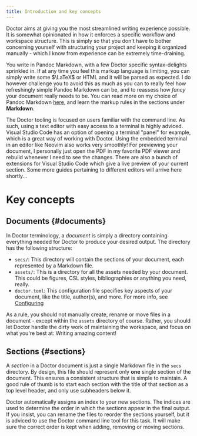```yaml
---
title: Introduction and key concepts
---
```


Doctor aims at giving you the most streamlined writing experience possible. It is somewhat opinionated in how it enforces a specific workflow and workspace structure. This is simply so that you don't have to bother concerning yourself with structuring your project and keeping it organized manually - which I know from experience can be extremely time-draining.

You write in Pandoc Markdown, with a few Doctor specific syntax-delights sprinkled in. If at any time you feel this markup language is limiting, you can simply write some $\LaTeX$ or HTML and it will be parsed as expected. I do however challenge you to avoid this as much as you can to really feel how refreshingly simple Pandoc Markdown can be, and to reassess how *fancy* your document really needs to be. You can read more on my choice of Pandoc Markdown [here](markdown), and learn the markup rules in the sections under **Markdown**.

The Doctor tooling is focused on users familiar with the command line. As such, using a text editor with easy access to a terminal is highly adviced. Visual Studio Code has an option of opening a terminal "panel" for example, which is a great way of working with Doctor. Using the embedded terminal in an editor like Neovim also works very smoothly! For previewing your document, I personally just open the PDF in my favorite PDF viewer and rebuild whenever I need to see the changes. There are also a bunch of extensions for Visual Studio Code which give a live preview of your current section. Some more guides pertaining to different editors will arrive here shortly...

# Key concepts

## Documents {#documents}

In Doctor terminology, a *document* is simply a directory containing everything needed for Doctor to produce your desired output. The directory has the following structure:

- `secs/`: This directory will contain the sections of your document, each represented by a Markdown file.
- `assets/`: This is a directory for all the assets needed by your document. This could be figures, CSL styles, bibliographies or anything you need, really.
- `doctor.toml`: This configuration file specifies key aspects of your document, like the title, author(s), and more. For more info, see [Configuring](config)

As a rule, you should not manually create, rename or move files in a document - except within the `assets` directory of course. Rather, you should let Doctor handle the dirty work of maintaining the workspace, and focus on what you're best at: Writing amazing content!

## Sections {#sections}

A *section* in a Doctor document is just a single Markdown file in the `secs` directory. By design, this file should represent only **one** single section of the document. This ensures a consistent structure that is simple to maintain. A good rule of thumb is to start each section with the title of that section as a top level header, and only use subheaders below it.

Doctor automatically assigns an index to your new sections. The indices are used to determine the order in which the sections appear in the final output. If you insist, you can rename the files to reorder the sections yourself, but it is adviced to use the Doctor command line tool for this task. It will make sure the correct order is kept when adding, removing or moving sections.
